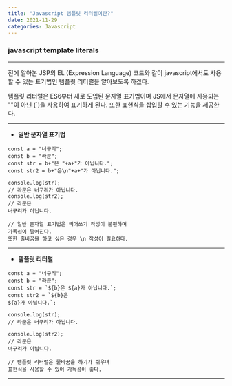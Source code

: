 ```yaml
---
title: "Javascript 템플릿 리터럴이란?"
date: 2021-11-29
categories: Javascript
---
```


### javascript template literals

---

전에 알아본 JSP의 EL (Expression Language) 코드와 같이 javascript에서도 사용할 수 있는 표기법인 템플릿 리터럴을 알아보도록 하겠다.

템플릿 리터럴은 ES6부터 새로 도입된 문자열 표기법이며 JS에서 문자열에 사용되는 ""이 아닌 (`)을 사용하여 표기하게 된다.
또한 표현식을 삽입할 수 있는 기능을 제공한다.

---

- **일반 문자열 표기법**

```
const a = "너구리";
const b = "라쿤";
const str = b+"은 "+a+"가 아닙니다.";
const str2 = b+"은\n"+a+"가 아닙니다.";

console.log(str);
// 라쿤은 너구리가 아닙니다.
console.log(str2);
// 라쿤은 
너구리가 아닙니다.

// 일반 문자열 표기법은 띄어쓰기 작성이 불편하며 
가독성이 떨어진다.
또한 줄바꿈을 하고 싶은 경우 \n 작성이 필요하다.
```

---

- **템플릿 리터럴**

```
const a = "너구리";
const b = "라쿤";
const str = `${b}은 ${a}가 아닙니다.`;
const str2 = `${b}은 
${a}가 아닙니다.`;

console.log(str);
// 라쿤은 너구리가 아닙니다.

console.log(str2);
// 라쿤은 
너구리가 아닙니다.

// 템플릿 리터럴은 줄바꿈을 하기가 쉬우며
표현식을 사용할 수 있어 가독성이 좋다.
```

---
